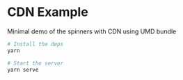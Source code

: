 # CDN Example

Minimal demo of the spinners with CDN using UMD bundle

```sh
# Install the deps
yarn

# Start the server
yarn serve
```
